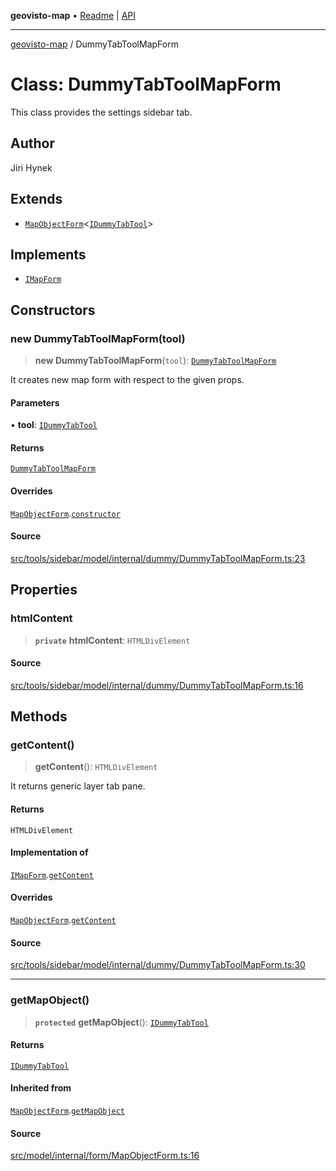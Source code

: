 **geovisto-map** • [Readme](../README.md) \| [API](../globals.md)

***

[geovisto-map](../README.md) / DummyTabToolMapForm

# Class: DummyTabToolMapForm

This class provides the settings sidebar tab.

## Author

Jiri Hynek

## Extends

- [`MapObjectForm`](MapObjectForm.md)\<[`IDummyTabTool`](../type-aliases/IDummyTabTool.md)\>

## Implements

- [`IMapForm`](../interfaces/IMapForm.md)

## Constructors

### new DummyTabToolMapForm(tool)

> **new DummyTabToolMapForm**(`tool`): [`DummyTabToolMapForm`](DummyTabToolMapForm.md)

It creates new map form with respect to the given props.

#### Parameters

• **tool**: [`IDummyTabTool`](../type-aliases/IDummyTabTool.md)

#### Returns

[`DummyTabToolMapForm`](DummyTabToolMapForm.md)

#### Overrides

[`MapObjectForm`](MapObjectForm.md).[`constructor`](MapObjectForm.md#constructors)

#### Source

[src/tools/sidebar/model/internal/dummy/DummyTabToolMapForm.ts:23](https://github.com/geovisto/geovisto-map/blob/e22d774889dbc28cc1ec62933ecf6bab6690f172/src/tools/sidebar/model/internal/dummy/DummyTabToolMapForm.ts#L23)

## Properties

### htmlContent

> **`private`** **htmlContent**: `HTMLDivElement`

#### Source

[src/tools/sidebar/model/internal/dummy/DummyTabToolMapForm.ts:16](https://github.com/geovisto/geovisto-map/blob/e22d774889dbc28cc1ec62933ecf6bab6690f172/src/tools/sidebar/model/internal/dummy/DummyTabToolMapForm.ts#L16)

## Methods

### getContent()

> **getContent**(): `HTMLDivElement`

It returns generic layer tab pane.

#### Returns

`HTMLDivElement`

#### Implementation of

[`IMapForm`](../interfaces/IMapForm.md).[`getContent`](../interfaces/IMapForm.md#getcontent)

#### Overrides

[`MapObjectForm`](MapObjectForm.md).[`getContent`](MapObjectForm.md#getcontent)

#### Source

[src/tools/sidebar/model/internal/dummy/DummyTabToolMapForm.ts:30](https://github.com/geovisto/geovisto-map/blob/e22d774889dbc28cc1ec62933ecf6bab6690f172/src/tools/sidebar/model/internal/dummy/DummyTabToolMapForm.ts#L30)

***

### getMapObject()

> **`protected`** **getMapObject**(): [`IDummyTabTool`](../type-aliases/IDummyTabTool.md)

#### Returns

[`IDummyTabTool`](../type-aliases/IDummyTabTool.md)

#### Inherited from

[`MapObjectForm`](MapObjectForm.md).[`getMapObject`](MapObjectForm.md#getmapobject)

#### Source

[src/model/internal/form/MapObjectForm.ts:16](https://github.com/geovisto/geovisto-map/blob/e22d774889dbc28cc1ec62933ecf6bab6690f172/src/model/internal/form/MapObjectForm.ts#L16)
